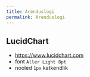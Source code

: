 ```yaml
---
title: Arenduslogi
permalink: Arenduslogi
---
```


## LucidChart
- https://www.lucidchart.com 
- font `Aller Light 8pt`
- nooled `1px` katkendlik

